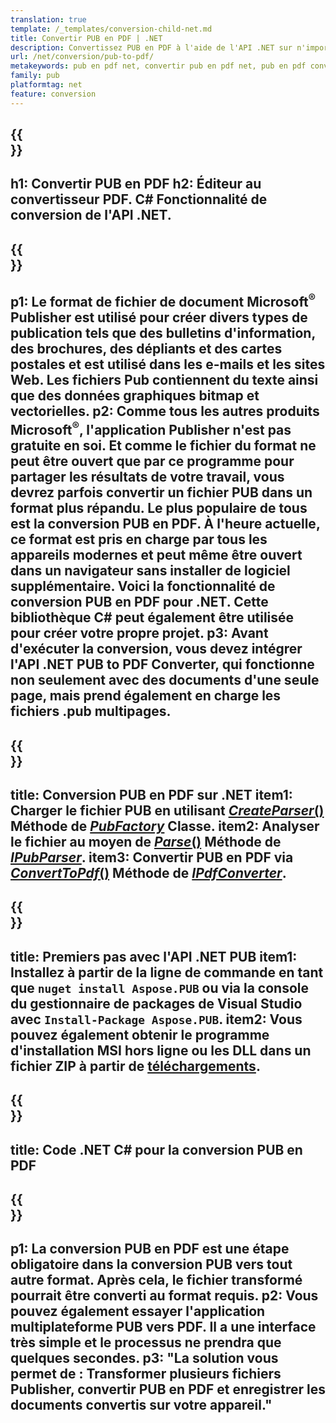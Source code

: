 ```yaml
---
translation: true
template: /_templates/conversion-child-net.md
title: Convertir PUB en PDF | .NET
description: Convertissez PUB en PDF à l'aide de l'API .NET sur n'importe quelle plate-forme. Fonctionnalité de conversion d'éditeur facile à intégrer dans votre solution.
url: /net/conversion/pub-to-pdf/
metakeywords: pub en pdf net, convertir pub en pdf net, pub en pdf convertisseur c#, convertir pub en pdf c#, pub en pdf c#
family: pub
platformtag: net
feature: conversion
---
```


{{<section banner>}}
---
h1: Convertir PUB en PDF
h2: Éditeur au convertisseur PDF. С# Fonctionnalité de conversion de l'API .NET.
---

{{<section overview>}}
---
p1: Le format de fichier de document Microsoft<sup>®</sup> Publisher est utilisé pour créer divers types de publication tels que des bulletins d'information, des brochures, des dépliants et des cartes postales et est utilisé dans les e-mails et les sites Web. Les fichiers Pub contiennent du texte ainsi que des données graphiques bitmap et vectorielles.
p2: Comme tous les autres produits Microsoft<sup>®</sup>, l'application Publisher n'est pas gratuite en soi. Et comme le fichier du format ne peut être ouvert que par ce programme pour partager les résultats de votre travail, vous devrez parfois convertir un fichier PUB dans un format plus répandu. Le plus populaire de tous est la conversion PUB en PDF. À l'heure actuelle, ce format est pris en charge par tous les appareils modernes et peut même être ouvert dans un navigateur sans installer de logiciel supplémentaire. Voici la fonctionnalité de conversion PUB en PDF pour .NET. Cette bibliothèque C# peut également être utilisée pour créer votre propre projet.
p3: Avant d'exécuter la conversion, vous devez intégrer l'API .NET PUB to PDF Converter, qui fonctionne non seulement avec des documents d'une seule page, mais prend également en charge les fichiers .pub multipages.
---

{{<section feature1>}}
---
title: Conversion PUB en PDF sur .NET
item1: Charger le fichier PUB en utilisant [*CreateParser*()](https://reference.aspose.com/pub/net/aspose.pub/pubfactory/createparser/) Méthode de [*PubFactory*](https://reference.aspose.com/pub/net/aspose.pub/pubfactory/) Classe.
item2: Analyser le fichier au moyen de [*Parse*()](https://reference.aspose.com/pub/net/aspose.pub/ipubparser/parse/) Méthode de [*IPubParser*](https://reference.aspose.com/pub/net/aspose.pub/ipubparser/).
item3: Convertir PUB en PDF via [*ConvertToPdf*()](https://reference.aspose.com/pub/net/aspose.pub/ipdfconverter/converttopdf/) Méthode de [*IPdfConverter*](https://reference.aspose.com/pub/net/aspose.pub/ipdfconverter/).
---

{{<section feature2>}}
---
title: Premiers pas avec l'API .NET PUB
item1: Installez à partir de la ligne de commande en tant que ```nuget install Aspose.PUB``` ou via la console du gestionnaire de packages de Visual Studio avec ```Install-Package Aspose.PUB```.
item2: Vous pouvez également obtenir le programme d'installation MSI hors ligne ou les DLL dans un fichier ZIP à partir de [téléchargements](https://releases.aspose.com/pub/net/).
---

{{<section codeexample>}}
---
title: Code .NET C# pour la conversion PUB en PDF
---

{{<section summary>}}
---
p1: La conversion PUB en PDF est une étape obligatoire dans la conversion PUB vers tout autre format. Après cela, le fichier transformé pourrait être converti au format requis.
p2: Vous pouvez également essayer l'application multiplateforme PUB vers PDF. Il a une interface très simple et le processus ne prendra que quelques secondes.
p3: "La solution vous permet de : Transformer plusieurs fichiers Publisher, convertir PUB en PDF et enregistrer les documents convertis sur votre appareil."
---
